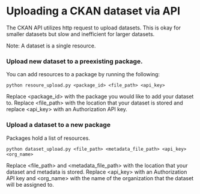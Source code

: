 # Uploading a CKAN dataset  via API

The CKAN API utilizes http request to upload datasets. This is okay for smaller datasets but slow and inefficient for larger datasets.

Note: A dataset is a single resource.

### Upload new dataset to a preexisting package.

 You can add resources to a package by running the following:

```
python resoure_upload.py <package_id> <file_path> <api_key>
```

Replace <package_id> with the package you would like to add your dataset to. Replace <file_path> with the location that your dataset is stored and replace <api_key> with an Authorization API key.


### Upload a dataset to a new package
Packages hold a list of resources.
```
python dataset_upload.py <file_path> <metadata_file_path> <api_key> <org_name>
```
Replace <file_path> and <metadata_file_path> with the location that your dataset and metadata is stored. Replace <api_key> with an Authorization API key and <org_name> with the name of the organization that the dataset will be assigned to. 
